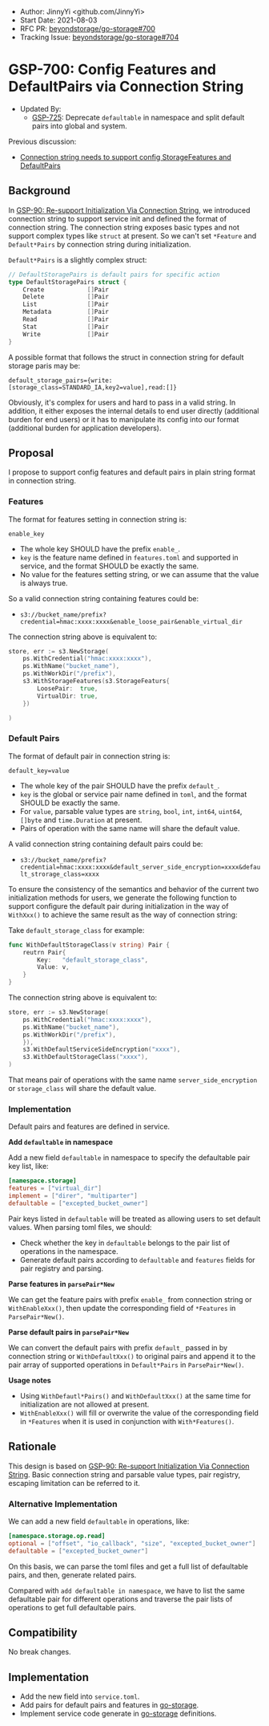 - Author: JinnyYi <github.com/JinnyYi>
- Start Date: 2021-08-03
- RFC PR: [beyondstorage/go-storage#700](https://github.com/rgglez/go-storage/issues/700)
- Tracking Issue: [beyondstorage/go-storage#704](https://github.com/rgglez/go-storage/issues/704)

# GSP-700: Config Features and DefaultPairs via Connection String

- Updated By:
  - [GSP-725](./725-add-defaultable-property-for-pair.md): Deprecate `defaultable` in namespace and split default pairs into global and system.

Previous discussion:

- [Connection string needs to support config StorageFeatures and DefaultPairs](https://github.com/rgglez/go-storage/issues/680)

## Background

In [GSP-90: Re-support Initialization Via Connection String](./90-re-support-initialization-via-connection-string.md), we introduced connection string to support service init and defined the format of connection string. 
The connection string exposes basic types and not support complex types like `struct` at present. So we can't set `*Feature` and `Default*Pairs` by connection string during initialization.

`Default*Pairs` is a slightly complex struct:

```go
// DefaultStoragePairs is default pairs for specific action
type DefaultStoragePairs struct {
	Create            []Pair
	Delete            []Pair
	List              []Pair
	Metadata          []Pair
	Read              []Pair
	Stat              []Pair
	Write             []Pair
}
```

A possible format that follows the struct in connection string for default storage paris may be:

`default_storage_pairs={write:[storage_class=STANDARD_IA,key2=value],read:[]}`

Obviously, it's complex for users and hard to pass in a valid string. In addition, it either exposes the internal details to end user directly (additional burden for end users) or it has to manipulate its config into our format (additional burden for application developers).

## Proposal

I propose to support config features and default pairs in plain string format in connection string.

### Features

The format for features setting in connection string is:

`enable_key`

- The whole key SHOULD have the prefix `enable_`.
- `key` is the feature name defined in `features.toml` and supported in service, and the format SHOULD be exactly the same.
- No value for the features setting string, or we can assume that the value is always true.

So a valid connection string containing features could be:

- `s3://bucket_name/prefix?credential=hmac:xxxx:xxxx&enable_loose_pair&enable_virtual_dir`

The connection string above is equivalent to:

```go
store, err := s3.NewStorage(
	ps.WithCredential("hmac:xxxx:xxxx"),
	ps.WithName("bucket_name"),
	ps.WithWorkDir("/prefix"),
	s3.WithStorageFeatures(s3.StorageFeaturs{
		LoosePair:  true,
		VirtualDir: true,
    })

)
```

### Default Pairs

The format of default pair in connection string is:

`default_key=value`

- The whole key of the pair SHOULD have the prefix `default_`.
- `key` is the global or service pair name defined in `toml`, and the format SHOULD be exactly the same.
- For `value`, parsable value types are `string`, `bool`, `int`, `int64`, `uint64`, `[]byte` and `time.Duration` at present.
- Pairs of operation with the same name will share the default value.

A valid connection string containing default pairs could be:

- `s3://bucket_name/prefix?credential=hmac:xxxx:xxxx&default_server_side_encryption=xxxx&default_strorage_class=xxxx`

To ensure the consistency of the semantics and behavior of the current two initialization methods for users, we generate the following function to support configure the default pair during initialization in the way of `WithXxx()` to achieve the same result as the way of connection string:

Take `default_storage_class` for example:

```go
func WithDefaultStorageClass(v string) Pair {
	reutrn Pair{
		Key:   "default_storage_class",
		Value: v,
	}
}
```

The connection string above is equivalent to:

```go
store, err := s3.NewStorage(
	ps.WithCredential("hmac:xxxx:xxxx"),
	ps.WithName("bucket_name"),
	ps.WithWorkDir("/prefix"),
    }), 
    s3.WithDefaultServiceSideEncryption("xxxx"),
    s3.WithDefaultStorageClass("xxxx"),
)
```

That means pair of operations with the same name `server_side_encryption` or `storage_class` will share the default value.

### Implementation

Default pairs and features are defined in service.

**Add `defaultable` in namespace**

Add a new field `defaultable` in namespace to specify the defaultable pair key list, like:

```toml
[namespace.storage]
features = ["virtual_dir"]
implement = ["direr", "multiparter"]
defaultable = ["excepted_bucket_owner"]
```

Pair keys listed in `defaultable` will be treated as allowing users to set default values. When parsing toml files, we should:

- Check whether the key in `defaultable` belongs to the pair list of operations in the namespace.
- Generate default pairs according to `defaultable` and `features` fields for pair registry and parsing.

**Parse features in `parsePair*New`**

We can get the feature pairs with prefix `enable_` from connection string or `WithEnableXxx()`, then update the corresponding field of `*Features` in `ParsePair*New()`.

**Parse default pairs in `parsePair*New`**

We can convert the default pairs with prefix `default_` passed in by connection string or `WithDefaultXxx()` to original pairs and append it to the pair array of supported operations in `Default*Pairs` in `ParsePair*New()`.

**Usage notes**

- Using `WithDefautl*Pairs()` and `WithDefaultXxx()` at the same time for initialization are not allowed at present.
- `WithEnableXxx()` will fill or overwrite the value of the corresponding field in `*Features` when it is used in conjunction with `With*Features()`.

## Rationale

This design is based on [GSP-90: Re-support Initialization Via Connection String]. Basic connection string and parsable value types, pair registry, escaping limitation can be referred to it.

### Alternative Implementation

We can add a new field `defaultable` in operations, like:

```toml
[namespace.storage.op.read]
optional = ["offset", "io_callback", "size", "excepted_bucket_owner"]
defaultable = ["excepted_bucket_owner"]
```

On this basis, we can parse the toml files and get a full list of defaultable pairs, and then, generate related pairs.

Compared with `add defaultable in namespace`, we have to list the same defaultable pair for different operations and traverse the pair lists of operations to get full defaultable pairs.

## Compatibility

No break changes.

## Implementation

- Add the new field into `service.toml`.
- Add pairs for default pairs and features in [go-storage].
- Implement service code generate in [go-storage] definitions.

[GSP-90: Re-support Initialization Via Connection String]: ./90-re-support-initialization-via-connection-string.md
[go-storage]: https://github.com/rgglez/go-storage
